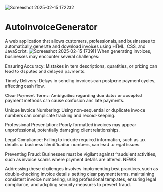 ![Screenshot 2025-02-15 172232](https://github.com/user-attachments/assets/2ecda280-4d5d-4c6e-ba05-7b56d7c626f1)
# AutoInvoiceGenerator
A web application that allows customers, professionals, and businesses to automatically generate and download invoices using HTML, CSS, and JavaScript.
![Screenshot 2025-02-15 173911](https://github.com/user-attachments/assets/9a7fd3c9-bfcd-4249-b6a5-8110521d12fa)
When generating invoices, businesses may encounter several challenges:

Ensuring Accuracy: Mistakes in item descriptions, quantities, or pricing can lead to disputes and delayed payments.

Timely Delivery: Delays in sending invoices can postpone payment cycles, affecting cash flow.

Clear Payment Terms: Ambiguities regarding due dates or accepted payment methods can cause confusion and late payments.

Unique Invoice Numbering: Using non-sequential or duplicate invoice numbers can complicate tracking and record-keeping.

Professional Presentation: Poorly formatted invoices may appear unprofessional, potentially damaging client relationships.

Legal Compliance: Failing to include required information, such as tax details or business identification numbers, can lead to legal issues.

Preventing Fraud: Businesses must be vigilant against fraudulent activities, such as invoice scams where payment details are altered. 
NEWS

Addressing these challenges involves implementing best practices, such as double-checking invoice details, setting clear payment terms, maintaining consistent invoice numbering, using professional templates, ensuring legal compliance, and adopting security measures to prevent fraud.
